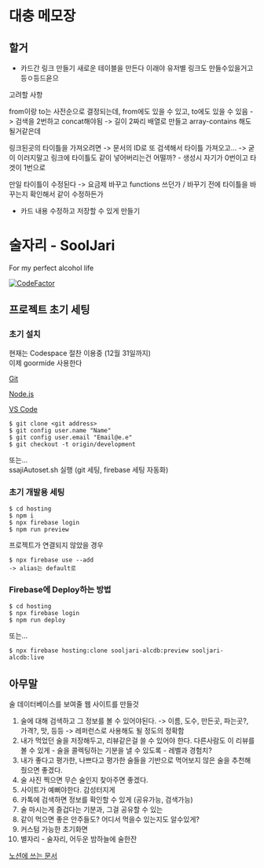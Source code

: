 # 대충 메모장

## 할거

* 카드간 링크 만들기
새로운 테이블을 만든다
이래야 유저별 링크도 만들수있을거고등ㅇ등드읃으

고려할 사항

from이랑 to는 사전순으로 결정되는데, from에도 있을 수 있고, to에도 있을 수 있음
-> 검색을 2번하고 concat해야됨
-> 길이 2짜리 배열로 만들고 array-contains 해도 될거같은데

링크된곳의 타이틀을 가져오려면
-> 문서의 ID로 또 검색해서 타이틀 가져오고...
-> 굳이 이러지말고 링크에 타이틀도 같이 넣어버리는건 어떨까? - 생성시 자기가 0번이고 타겟이 1번으로

만일 타이틀이 수정된다
-> 요금제 바꾸고 functions 쓰던가 / 바꾸기 전에 타이틀을 바꾸는지 확인해서 같이 수정하든가

* 카드 내용 수정하고 저장할 수 있게 만들기

# 술자리 - SoolJari

For my perfect alcohol life

[![CodeFactor](https://www.codefactor.io/repository/github/merseong/sooljari/badge?s=7aaf9723c4ad27864121ccc4fdbb83dcc5660310)](https://www.codefactor.io/repository/github/merseong/sooljari)

## 프로젝트 초기 세팅

### 초기 설치

현재는 Codespace 절찬 이용중 (12월 31일까지)  
이제 goormide 사용한다

[Git](https://git-scm.com/download/win)

[Node.js](https://nodejs.org/dist/v14.15.0/node-v14.15.0-x64.msi)

[VS Code](https://aka.ms/win32-x64-user-stable)

```
$ git clone <git address>
$ git config user.name "Name"
$ git config user.email "Email@e.e"
$ git checkout -t origin/development
```
또는...  
ssajiAutoset.sh 실행 (git 세팅, firebase 세팅 자동화)

### 초기 개발용 세팅

```
$ cd hosting
$ npm i
$ npx firebase login
$ npm run preview
```
프로젝트가 연결되지 않았을 경우
```
$ npx firebase use --add
-> alias는 default로
```

### Firebase에 Deploy하는 방법

```
$ cd hosting
$ npx firebase login
$ npm run deploy
```
또는...
```
$ npx firebase hosting:clone sooljari-alcdb:preview sooljari-alcdb:live
```

## 아무말

술 데이터베이스를 보여줄 웹 사이트를 만들것

1. 술에 대해 검색하고 그 정보를 볼 수 있어야된다. -> 이름, 도수, 만든곳, 파는곳?, 가격?, 맛, 등등 -> 레퍼런스로 사용해도 될 정도의 정확함
2. 내가 먹었던 술을 저장해두고, 리뷰같은걸 쓸 수 있어야 한다. 다른사람도 이 리뷰를 볼 수 있게 - 술을 콜렉팅하는 기분을 낼 수 있도록 - 레벨과 경험치?
3. 내가 좋다고 평가한, 나쁘다고 평가한 술들을 기반으로 먹어보지 않은 술을 추천해줬으면 좋겠다.
4. 술 사진 찍으면 무슨 술인지 찾아주면 좋겠다.
5. 사이트가 예뻐야한다. 감성터지게
6. 카톡에 검색하면 정보를 확인할 수 있게 (공유가능, 검색가능)
7. 술 마시는게 즐겁다는 기분과, 그걸 공유할 수 있는
8. 같이 먹으면 좋은 안주들도? 어디서 먹을수 있는지도 알수있게?
9. 커스텀 가능한 초기화면
10. 별자리 - 술자리, 어두운 밤하늘에 술한잔

[노션에 쓰는 문서](https://www.notion.so/merseong/DB-b18d231429274d9c9415259771d74ba5)
